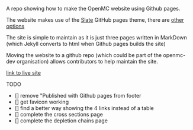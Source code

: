 
A repo showing how to make the OpenMC website using Github pages.

The website makes use of the [Slate](https://github.com/pages-themes/slate) GitHub pages theme, there are [other options](https://pages.github.com/themes/)

The site is simple to maintain as it is just three pages written in MarkDown (which Jekyll  converts to html when Github pages builds the site)

Moving the website to a github repo (which could be part of the openmc-dev organisation) allows contributors to help maintain the site.

[link to live site](https://shimwell.github.io/example_github_pages_for_openmc/)

TODO
- [] remove "Published with Github pages from footer
- [] get favicon working
- [] find a better way showing the 4 links instead of a table
- [] complete the cross sections page
- [] complete the depletion chains page
